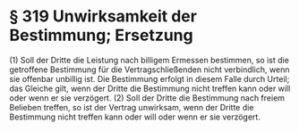 # § 319 Unwirksamkeit der Bestimmung; Ersetzung
(1) Soll der Dritte die Leistung nach billigem Ermessen bestimmen, so ist die getroffene Bestimmung für die Vertragschließenden nicht verbindlich, wenn sie offenbar unbillig ist. Die Bestimmung erfolgt in diesem Falle durch Urteil; das Gleiche gilt, wenn der Dritte die Bestimmung nicht treffen kann oder will oder wenn er sie verzögert.
(2) Soll der Dritte die Bestimmung nach freiem Belieben treffen, so ist der Vertrag unwirksam, wenn der Dritte die Bestimmung nicht treffen kann oder will oder wenn er sie verzögert.